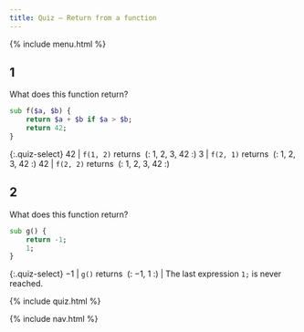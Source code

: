 ```yaml
---
title: Quiz — Return from a function
---
```


{% include menu.html %}

## 1

What does this function return?

```raku
sub f($a, $b) {
    return $a + $b if $a > $b;
    return 42;
}
```

{:.quiz-select}
42 | `f(1, 2)` returns&nbsp; (: 1, 2, 3, 42 :)
3 | `f(2, 1)` returns&nbsp; (: 1, 2, 3, 42 :)
42 | `f(2, 2)` returns&nbsp; (: 1, 2, 3, 42 :)

## 2

What does this function return?

```raku
sub g() {
    return -1;
    1;
}
```

{:.quiz-select}
−1 | `g()` returns&nbsp; (: −1, 1 :) | The last expression `1;` is never reached.


{% include quiz.html %}

{% include nav.html %}